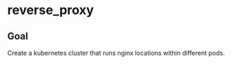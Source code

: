 # reverse_proxy

## Goal

Create a kubernetes cluster that runs nginx locations within different pods.
